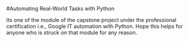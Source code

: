 #Automating Real-World Tasks with Python

Its one of the module of the capstone project under the professional certification i.e., Google IT automation with Python.
Hope this helps for anyone who is struck on that module for any reason.
